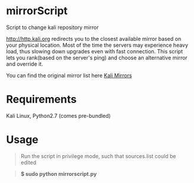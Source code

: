 # mirrorScript
Script to change kali repository mirror

http://http.kali.org redirects you to the closest available mirror based on your physical location.
Most of the time the servers may experience heavy load, thus slowing down upgrades even with fast connection.
This script lets you rank(based on the server's ping) and choose an alternative mirror and override it.

You can find the original mirror list here [Kali Mirrors](https://http.kali.org/README.mirrorlist)

# Requirements
Kali Linux,
Python2.7 (comes pre-bundled)

# Usage
>Run the script in privilege mode, such that sources.list could be edited

> **$ sudo python mirrorscript.py**
